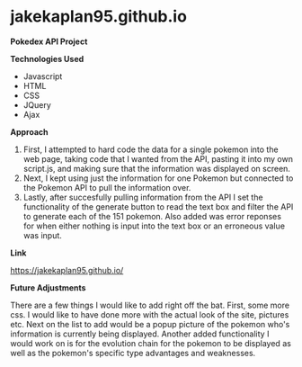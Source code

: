 # jakekaplan95.github.io
**Pokedex API Project**

**Technologies Used**
- Javascript
- HTML
- CSS
- JQuery
- Ajax

**Approach**

1. First, I attempted to hard code the data for a single pokemon into the web page, taking code that I wanted from the API, pasting it into my own script.js, and making sure that the information was displayed on screen.
2. Next, I kept using just the information for one Pokemon but connected to the Pokemon API to pull the information over.
3. Lastly, after succesfully pulling information from the API I set the functionality of the generate button to read the text box and filter the API to generate each of the 151 pokemon. Also added was error reponses for when either nothing is input into the text box or an erroneous value was input.


**Link**

https://jakekaplan95.github.io/

**Future Adjustments**

There are a few things I would like to add right off the bat. First, some more css. I would like to have done more with the actual look of the site, pictures etc. Next on the list to add would be a popup picture of the pokemon who's information is currently being displayed. Another added functionality I would work on is for the evolution chain for the pokemon to be displayed as well as the pokemon's specific type advantages and weaknesses.